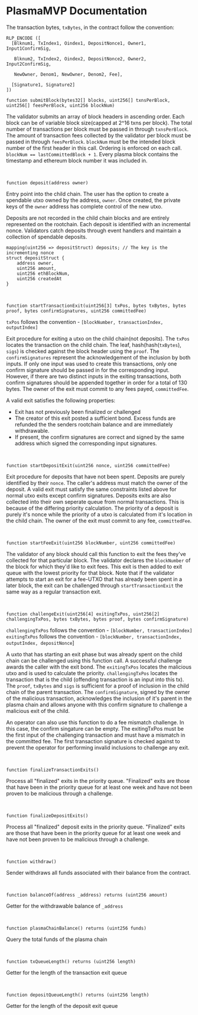 # PlasmaMVP Documentation

The transaction bytes, `txBytes`, in the contract follow the convention:  
```
RLP_ENCODE ([
  [Blknum1, TxIndex1, Oindex1, DepositNonce1, Owner1, Input1ConfirmSig,

   Blknum2, TxIndex2, Oindex2, DepositNonce2, Owner2, Input2ConfirmSig,

   NewOwner, Denom1, NewOwner, Denom2, Fee],

  [Signature1, Signature2]
])
```
```solidity
function submitBlock(bytes32[] blocks, uint256[] txnsPerBlock, uint256[] feesPerBlock, uint256 blockNum)
```
The validator submits an array of block headers in ascending order. Each block can be of variable block size(capped at 2^16 txns per block). The total number of transactions per block must be passed in through `txnsPerBlock`. The amount of transaction fees collected by the validator per block must be passed in through `feesPerBlock`.
`blockNum` must be the intended block number of the first header in this call. Ordering is enforced on each call. `blockNum == lastCommittedBlock + 1`. Every plasma block contains the timestamp and ethereum block number it was included in. 

<br >

```solidity
function deposit(address owner)
```
Entry point into the child chain. The user has the option to create a spendable utxo owned by the address, `owner`. Once created,
the private keys of the `owner` address has complete control of the new utxo.

Deposits are not recorded in the child chain blocks and are entirely represented on the rootchain. Each deposit is identified with an incremental nonce.
Validators catch deposits through event handlers and maintain a collection of spendable deposits.
```solidity
mapping(uint256 => depositStruct) deposits; // The key is the incrementing nonce
struct depositStruct {
    address owner,
    uint256 amount,
    uint256 ethBlockNum,
    uint256 createdAt
}
```

<br />

```solidity
function startTransactionExit(uint256[3] txPos, bytes txBytes, bytes proof, bytes confirmSignatures, uint256 committedFee)
```
`txPos` follows the convention - `[blockNumber, transactionIndex, outputIndex]`

Exit procedure for exiting a utxo on the child chain(not deposits). The `txPos` locates the transaction on the child chain. The leaf, hash(hash(`txBytes`), `sigs`) is checked against the block header using the `proof`.
The `confirmSignatures` represent the acknowledgement of the inclusion by both inputs. If only one input was used to create this transactions, only one confirm signature should be passed in for the corresponding
input. However, if there are two distinct inputs in the exiting transactions, both confirm signatures should be appended together in order for a total of 130 bytes. The owner of the exit must commit to any fees payed, `committedFee`.

A valid exit satisfies the following properties:
  - Exit has not previously been finalized or challenged
  - The creator of this exit posted a sufficient bond. Excess funds are refunded the the senders rootchain balance and are immediately withdrawable.
  - If present, the confirm signatures are correct and signed by the same address which signed the corresponding input signatures.

<br />

```solidity
function startDepositExit(uint256 nonce, uint256 committedFee)
```
Exit procedure for deposits that have not been spent. Deposits are purely identified by their `nonce`. The caller's address must match the owner of the deposit.
A valid exit must satisfy the same constraints listed above for normal utxo exits except confirm signatures. Deposits exits are also collected into their own seperate queue from normal transactions.
This is because of the differing priority calculation. The priority of a deposit is purely it's nonce while the priority of a utxo is calculated from it's location in the child chain. The owner of the exit must
commit to any fee, `committedFee`.

<br />

```solidity
function startFeeExit(uint256 blockNumber, uint256 committedFee)
```
The validator of any block should call this function to exit the fees they've collected for that particular block.
The validator declares the `blockNumber` of the block for which they'd like to exit fees. This exit is then added to exit queue with the lowest priority for that block.
Note that if the validator attempts to start an exit for a fee-UTXO that has already been spent in a later block, the exit can be challenged through `startTransactionExit` the same way as a regular transaction exit.

<br />

```solidity
function challengeExit(uint256[4] exitingTxPos, uint256[2] challengingTxPos, bytes txBytes, bytes proof, bytes confirmSignature)
```
`challengingTxPos` follows the convention - `[blockNumber, transactionIndex]`  
`exitingTxPos` follows the convention - `[blockNumber, transactionIndex, outputIndex, depositNonce`]

A uxto that has starting an exit phase but was already spent on the child chain can be challenged using this function call. A successful challenge awards the caller with the exit bond.
The `exitingTxPos` locates the malicious utxo and is used to calculate the priority. `challengingTxPos` locates the transaction that is the child (offending transaction is an input into this tx).
The `proof`, `txBytes` and `sigs` is sufficient for a proof of inclusion in the child chain of the parent transaction. The `confirmSignature`, signed by the owner of the malicious transaction,
acknowledges the inclusion of it's parent in the plasma chain and allows anyone with this confirm signature to challenge a malicious exit of the child.

An operator can also use this function to do a fee mismatch challenge. In this case, the confirm singature can be empty. The exitingTxPos must be the first input of the challenging transaction
and must have a mismatch in the committed fee. The first transaction signature is checked against to prevent the operator for performing invalid inclusions to challenge any exit.

<br />

```solidity
function finalizeTransactionExits()
```
Process all "finalized" exits in the priority queue. "Finalized" exits are those that have been in the priority queue for at least one week and have not been proven to be malicious through a challenge.

<br />

```solidity
function finalizeDepositExits()
```
Process all "finalized" deposit exits in the priority queue. "Finalized" exits are those that have been in the priority queue for at least one week and have not been proven to be malicious through a challenge.

<br />

```solidity
function withdraw()
```
Sender withdraws all funds associated with their balance from the contract.

<br />

```solidity
function balanceOf(address _address) returns (uint256 amount)
```
Getter for the withdrawable balance of `_address`

<br />

```solidity
function plasmaChainBalance() returns (uint256 funds)
```
Query the total funds of the plasma chain

<br />

```solidity
function txQueueLength() returns (uint256 length)
```
Getter for the length of the transaction exit queue

<br />

```solidity
function depositQueueLength() returns (uint256 length)
```
Getter for the length of the deposit exit queue
